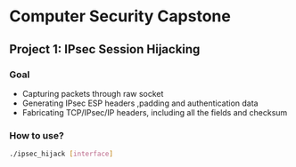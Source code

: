 # Computer Security Capstone
## Project 1: IPsec Session Hijacking

### Goal
* Capturing packets through raw socket
* Generating IPsec ESP headers ,padding and authentication data
* Fabricating TCP/IPsec/IP headers, including all the fields and checksum 

### How to use?
```bash
./ipsec_hijack [interface]
```